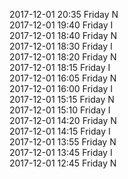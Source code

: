 2017-12-01 20:35 Friday  N  
2017-12-01 19:40 Friday  I  
2017-12-01 18:40 Friday  N  
2017-12-01 18:30 Friday  I  
2017-12-01 18:20 Friday  N  
2017-12-01 18:15 Friday  I  
2017-12-01 16:05 Friday  N  
2017-12-01 16:00 Friday  I  
2017-12-01 15:15 Friday  N  
2017-12-01 15:10 Friday  I  
2017-12-01 14:20 Friday  N  
2017-12-01 14:15 Friday  I  
2017-12-01 13:55 Friday  N  
2017-12-01 13:45 Friday  I  
2017-12-01 12:45 Friday  N  
